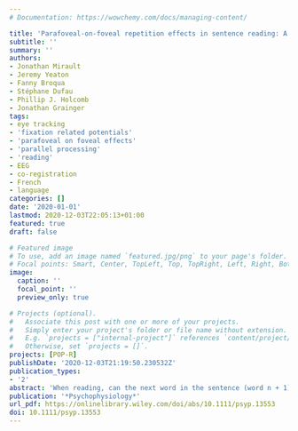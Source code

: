 ```yaml
---
# Documentation: https://wowchemy.com/docs/managing-content/

title: 'Parafoveal-on-foveal repetition effects in sentence reading: A co-registered eye-tracking and electroencephalogram study'
subtitle: ''
summary: ''
authors:
- Jonathan Mirault
- Jeremy Yeaton
- Fanny Broqua
- Stéphane Dufau
- Phillip J. Holcomb
- Jonathan Grainger
tags:
- eye tracking
- 'fixation related potentials'
- 'parafoveal on foveal effects'
- 'parallel processing'
- 'reading'
- EEG
- co-registration
- French
- language
categories: []
date: '2020-01-01'
lastmod: 2020-12-03T22:05:13+01:00
featured: true
draft: false

# Featured image
# To use, add an image named `featured.jpg/png` to your page's folder.
# Focal points: Smart, Center, TopLeft, Top, TopRight, Left, Right, BottomLeft, Bottom, BottomRight.
image:
  caption: ''
  focal_point: ''
  preview_only: true

# Projects (optional).
#   Associate this post with one or more of your projects.
#   Simply enter your project's folder or file name without extension.
#   E.g. `projects = ["internal-project"]` references `content/project/deep-learning/index.md`.
#   Otherwise, set `projects = []`.
projects: [POP-R]
publishDate: '2020-12-03T21:19:50.230532Z'
publication_types:
- '2'
abstract: 'When reading, can the next word in the sentence (word n + 1) influence how you read the word you are currently looking at (word n)? Serial models of sentence reading state that this generally should not be the case, whereas parallel models predict that this should be the case. Here we focus on perhaps the simplest and the strongest Parafoveal-on-Foveal (PoF) manipulation: word n + 1 is either the same as word n or a different word. Participants read sentences for comprehension and when their eyes left word n, the repeated or unrelated word at position n + 1 was swapped for a word that provided a syntactically correct continuation of the sentence. We recorded electroencephalogram and eye-movements, and time-locked the analysis of fixation-related potentials (FRPs) to fixation of word n. We found robust PoF repetition effects on gaze durations on word n, and also on the initial landing position on word n. Most important is that we also observed significant effects in FRPs, reaching significance at 260 ms post-fixation of word n. Repetition of the target word n at position n + 1 caused a widely distributed reduced negativity in the FRPs. Given the timing of this effect, we argue that it is driven by orthographic processing of word n + 1, while readers were still looking at word n, plus the spatial integration of orthographic information extracted from these two words in parallel.'
publication: '*Psychophysiology*'
url_pdf: https://onlinelibrary.wiley.com/doi/abs/10.1111/psyp.13553
doi: 10.1111/psyp.13553
---
```

